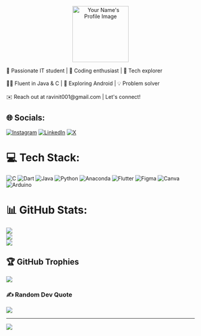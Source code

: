<p align="center">
  <img src="![WhatsApp Image 2024-05-10 at 15 56 56_0d2827b9](https://github.com/ravinnallasamy/ravinnallasamy/assets/165783304/dc6aba4b-8791-4542-9b73-c857ef544ee5)
" alt="Your Name's Profile Image" width="150">
</p>
🌟 Passionate IT student | 🚀 Coding enthusiast | 🌱 Tech explorer<br><br>👨‍💻 Fluent in Java & C | 📱 Exploring Android | 💡 Problem solver<br><br>✉️ Reach out at ravinit001@gmail.com |  Let's connect!<br>


## 🌐 Socials:
[![Instagram](https://img.shields.io/badge/Instagram-%23E4405F.svg?logo=Instagram&logoColor=white)](https://instagram.com/c_my_shadow_) [![LinkedIn](https://img.shields.io/badge/LinkedIn-%230077B5.svg?logo=linkedin&logoColor=white)](https://www.linkedin.com/in/ravin-n-a8b336258/) [![X](https://img.shields.io/badge/X-black.svg?logo=X&logoColor=white)](https://x.com/@Ravinnallasamy) 

# 💻 Tech Stack:
![C](https://img.shields.io/badge/c-%2300599C.svg?style=for-the-badge&logo=c&logoColor=white) ![Dart](https://img.shields.io/badge/dart-%230175C2.svg?style=for-the-badge&logo=dart&logoColor=white) ![Java](https://img.shields.io/badge/java-%23ED8B00.svg?style=for-the-badge&logo=openjdk&logoColor=white) ![Python](https://img.shields.io/badge/python-3670A0?style=for-the-badge&logo=python&logoColor=ffdd54) ![Anaconda](https://img.shields.io/badge/Anaconda-%2344A833.svg?style=for-the-badge&logo=anaconda&logoColor=white) ![Flutter](https://img.shields.io/badge/Flutter-%2302569B.svg?style=for-the-badge&logo=Flutter&logoColor=white) ![Figma](https://img.shields.io/badge/figma-%23F24E1E.svg?style=for-the-badge&logo=figma&logoColor=white) ![Canva](https://img.shields.io/badge/Canva-%2300C4CC.svg?style=for-the-badge&logo=Canva&logoColor=white) ![Arduino](https://img.shields.io/badge/-Arduino-00979D?style=for-the-badge&logo=Arduino&logoColor=white)
# 📊 GitHub Stats:
![](https://github-readme-stats.vercel.app/api?username=RAVINNALLASAMY&theme=dark&hide_border=false&include_all_commits=false&count_private=false)<br/>
![](https://github-readme-streak-stats.herokuapp.com/?user=RAVINNALLASAMY&theme=dark&hide_border=false)<br/>
![](https://github-readme-stats.vercel.app/api/top-langs/?username=RAVINNALLASAMY&theme=dark&hide_border=false&include_all_commits=false&count_private=false&layout=compact)

## 🏆 GitHub Trophies
![](https://github-profile-trophy.vercel.app/?username=RAVINNALLASAMY&theme=radical&no-frame=false&no-bg=true&margin-w=4)

### ✍️ Random Dev Quote
![](https://quotes-github-readme.vercel.app/api?type=horizontal&theme=radical)

---
[![](https://visitcount.itsvg.in/api?id=RAVINNALLASAMY&icon=5&color=0)](https://visitcount.itsvg.in)

<!-- Proudly created with GPRM ( https://gprm.itsvg.in ) -->
